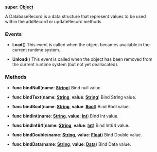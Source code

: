 **super**: **[Object](../gravity/object.md.md)**

A DatabaseRecord is a data structure that represent values to be used within the addRecord or updateRecord methods.

### Events

* **Load**()
This event is called when the object becames available in the current runtime system.

* **Unload**()
This event is called when the object has been removed from the current runtime system (but not yet deallocated).



### Methods

* **func** **bindNull**(**name**: **[String](../gravity/string.md)**)
Bind null value.

* **func** **bindText**(**name**: **[String](../gravity/string.md)**, **value**: **[String](../gravity/string.md)**)
Bind String value.

* **func** **bindBool**(**name**: **[String](../gravity/string.md)**, **value**: **[Bool](../gravity/bool.md)**)
Bind Bool value.

* **func** **bindInt**(**name**: **[String](../gravity/string.md)**, **value**: **[Int](../gravity/int.md)**)
Bind Int value.

* **func** **bindInt64**(**name**: **[String](../gravity/string.md)**, **value**: **[Int](../gravity/int.md)**)
Bind Int64 value.

* **func** **bindDouble**(**name**: **[String](../gravity/string.md)**, **value**: **[Float](../gravity/float.md)**)
Bind Double value.

* **func** **bindData**(**name**: **[String](../gravity/string.md)**, **value**: **[Data](Data.md)**)
Bind Data value.






